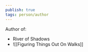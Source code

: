 ```yaml
---
publish: true
tags: person/author
---
```

Author of:
- River of Shadows
- ![[Figuring Things Out On Walks]]
